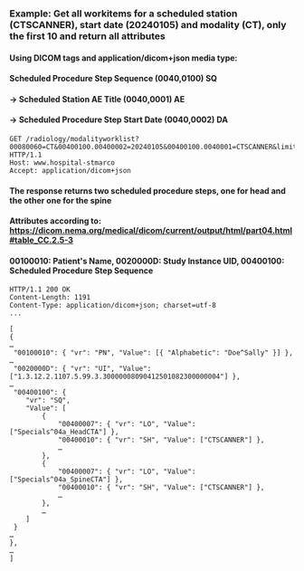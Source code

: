 ### Example: Get all workitems for a scheduled station (CTSCANNER), start date (20240105) and modality (CT), only the first 10 and return all attributes

#### Using DICOM tags and application/dicom+json media type:
#### Scheduled Procedure Step Sequence (0040,0100) SQ
#### -> Scheduled Station AE Title (0040,0001) AE
#### -> Scheduled Procedure Step Start Date (0040,0002)  DA
```http
GET /radiology/modalityworklist?00080060=CT&00400100.00400002=20240105&00400100.0040001=CTSCANNER&limit=20&offset=0&includefield=all HTTP/1.1
Host: www.hospital-stmarco
Accept: application/dicom+json
```

#### The response returns two scheduled procedure steps, one for head and the other one for the spine
#### Attributes according to: https://dicom.nema.org/medical/dicom/current/output/html/part04.html#table_CC.2.5-3
#### 00100010: Patient's Name, 0020000D: Study Instance UID, 00400100: Scheduled Procedure Step Sequence 
```http
HTTP/1.1 200 OK
Content-Length: 1191
Content-Type: application/dicom+json; charset=utf-8
...

[
{
…
 "00100010": { "vr": "PN", "Value": [{ "Alphabetic": "Doe^Sally" }] },
…
 "0020000D": { "vr": "UI", "Value": ["1.3.12.2.1107.5.99.3.30000008090412501082300000004"] },
…
 "00400100": { 
    "vr": "SQ",
    "Value": [
        {
            "00400007": { "vr": "LO", "Value": ["Specials^04a_HeadCTA"] },
            "00400010": { "vr": "SH", "Value": ["CTSCANNER"] },
            …
        },
        {
            "00400007": { "vr": "LO", "Value": ["Specials^04a_SpineCTA"] },
            "00400010": { "vr": "SH", "Value": ["CTSCANNER"] },
            …
        },
        …
    ]
 }
…
},
…
] 
```